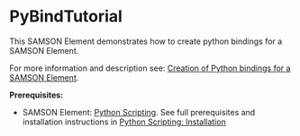 # PyBindTutorial

This SAMSON Element demonstrates how to create python bindings for a SAMSON Element.

For more information and description see: [Creation of Python bindings for a SAMSON Element](https://documentation.samson-connect.net/creation-of-python-bindings-for-samson-elements/).

**Prerequisites:**
- SAMSON Element: [Python Scripting](https://samson-connect.net/app/main?key=element&uuid=7b654ce6-e38c-b97f-6746-4fd6934487c2). See full prerequisites and installation instructions in [Python Scripting: Installation](https://documentation.samson-connect.net/scripting-guide/python-script-installation/)

